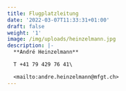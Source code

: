 ```yaml
---
title: Flugplatzleitung
date: '2022-03-07T11:33:31+01:00'
draft: false
weight: '1'
image: /img/uploads/heinzelmann.jpg
description: |-
  **André Heinzelmann**

  T +41 79 429 76 41\

  <mailto:andre.heinzelmann@mfgt.ch>
---
```


